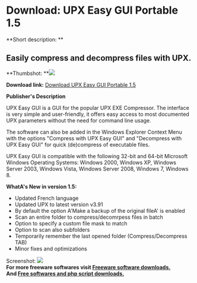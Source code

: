 # Download: UPX Easy GUI Portable 1.5

**Short description: **

## Easily compress and decompress files with UPX.

  
**Thumbshot: **![](http://www.freewarefiles.com/screenshot/upxeasygui_md.jpg)   
  
**Download link:** [Download UPX Easy GUI Portable 1.5](http://freesoftwares.boysofts.com/UPX-Easy-GUI-Portable_program_83770.html)  
  

**Publisher's Description**  
  

UPX Easy GUI is a GUI for the popular UPX EXE Compressor. The interface is
very simple and user-friendly, it offers easy access to most documented UPX
parameters without the need for command line usage.

The software can also be added in the Windows Explorer Context Menu with the
options "Compress with UPX Easy GUI" and "Decompress with UPX Easy GUI" for
quick (de)compress of executable files.

UPX Easy GUI is compatible with the following 32-bit and 64-bit Microsoft
Windows Operating Systems: Windows 2000, Windows XP, Windows Server 2003,
Windows Vista, Windows Server 2008, Windows 7, Windows 8.

**WhatA's New in version 1.5:**

  * Updated French language 
  * Updated UPX to latest version v3.91 
  * By default the option A'Make a backup of the original fileA' is enabled 
  * Scan an entire folder to compress/decomrpess files in batch 
  * Option to specify a custom file mask to match 
  * Option to scan also subfolders 
  * Temporarily remember the last opened folder (Compress/Decompress TAB) 
  * Minor fixes and optimizations 

  
  
Screenshot: ![](http://www.freewarefiles.com/screenshot/upxeasygui.jpg)  
**For more freeware softwares visit [Freeware software downloads.](http://freesoftwares.boysofts.com/)**   
**And [Free softwares and php script downloads.](http://www.boysofts.com/)**

